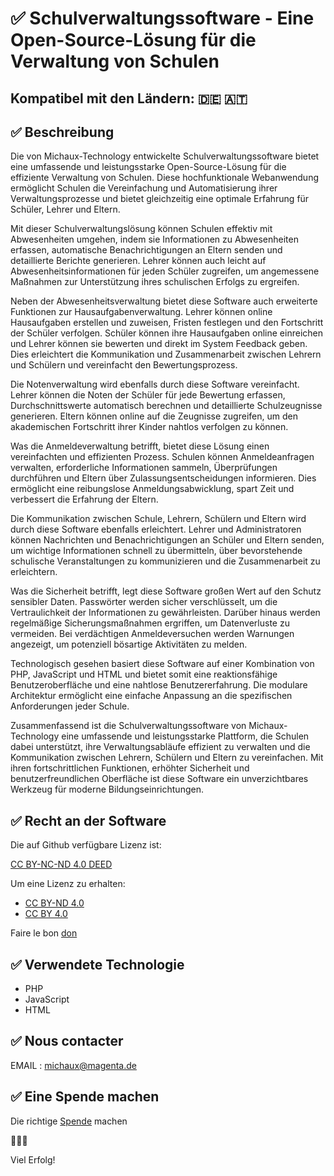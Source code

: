# ✅ Schulverwaltungssoftware - Eine Open-Source-Lösung für die Verwaltung von Schulen

## Kompatibel mit den Ländern: 🇩🇪 🇦🇹 

## ✅ Beschreibung

Die von Michaux-Technology entwickelte Schulverwaltungssoftware bietet eine umfassende und leistungsstarke Open-Source-Lösung für die effiziente Verwaltung von Schulen. Diese hochfunktionale Webanwendung ermöglicht Schulen die Vereinfachung und Automatisierung ihrer Verwaltungsprozesse und bietet gleichzeitig eine optimale Erfahrung für Schüler, Lehrer und Eltern.

Mit dieser Schulverwaltungslösung können Schulen effektiv mit Abwesenheiten umgehen, indem sie Informationen zu Abwesenheiten erfassen, automatische Benachrichtigungen an Eltern senden und detaillierte Berichte generieren. Lehrer können auch leicht auf Abwesenheitsinformationen für jeden Schüler zugreifen, um angemessene Maßnahmen zur Unterstützung ihres schulischen Erfolgs zu ergreifen.

Neben der Abwesenheitsverwaltung bietet diese Software auch erweiterte Funktionen zur Hausaufgabenverwaltung. Lehrer können online Hausaufgaben erstellen und zuweisen, Fristen festlegen und den Fortschritt der Schüler verfolgen. Schüler können ihre Hausaufgaben online einreichen und Lehrer können sie bewerten und direkt im System Feedback geben. Dies erleichtert die Kommunikation und Zusammenarbeit zwischen Lehrern und Schülern und vereinfacht den Bewertungsprozess.

Die Notenverwaltung wird ebenfalls durch diese Software vereinfacht. Lehrer können die Noten der Schüler für jede Bewertung erfassen, Durchschnittswerte automatisch berechnen und detaillierte Schulzeugnisse generieren. Eltern können online auf die Zeugnisse zugreifen, um den akademischen Fortschritt ihrer Kinder nahtlos verfolgen zu können.

Was die Anmeldeverwaltung betrifft, bietet diese Lösung einen vereinfachten und effizienten Prozess. Schulen können Anmeldeanfragen verwalten, erforderliche Informationen sammeln, Überprüfungen durchführen und Eltern über Zulassungsentscheidungen informieren. Dies ermöglicht eine reibungslose Anmeldungsabwicklung, spart Zeit und verbessert die Erfahrung der Eltern.

Die Kommunikation zwischen Schule, Lehrern, Schülern und Eltern wird durch diese Software ebenfalls erleichtert. Lehrer und Administratoren können Nachrichten und Benachrichtigungen an Schüler und Eltern senden, um wichtige Informationen schnell zu übermitteln, über bevorstehende schulische Veranstaltungen zu kommunizieren und die Zusammenarbeit zu erleichtern.

Was die Sicherheit betrifft, legt diese Software großen Wert auf den Schutz sensibler Daten. Passwörter werden sicher verschlüsselt, um die Vertraulichkeit der Informationen zu gewährleisten. Darüber hinaus werden regelmäßige Sicherungsmaßnahmen ergriffen, um Datenverluste zu vermeiden. Bei verdächtigen Anmeldeversuchen werden Warnungen angezeigt, um potenziell bösartige Aktivitäten zu melden.

Technologisch gesehen basiert diese Software auf einer Kombination von PHP, JavaScript und HTML und bietet somit eine reaktionsfähige Benutzeroberfläche und eine nahtlose Benutzererfahrung. Die modulare Architektur ermöglicht eine einfache Anpassung an die spezifischen Anforderungen jeder Schule.

Zusammenfassend ist die Schulverwaltungssoftware von Michaux-Technology eine umfassende und leistungsstarke Plattform, die Schulen dabei unterstützt, ihre Verwaltungsabläufe effizient zu verwalten und die Kommunikation zwischen Lehrern, Schülern und Eltern zu vereinfachen. Mit ihren fortschrittlichen Funktionen, erhöhter Sicherheit und benutzerfreundlichen Oberfläche ist diese Software ein unverzichtbares Werkzeug für moderne Bildungseinrichtungen.

## ✅ Recht an der Software

Die auf Github verfügbare Lizenz ist: 

[CC BY-NC-ND 4.0 DEED](https://creativecommons.org/licenses/by-nc-nd/4.0/legalcode.de)


Um eine Lizenz zu erhalten:
- [CC BY-ND 4.0](https://creativecommons.org/licenses/by-nd/4.0/deed.de)
- [CC BY 4.0](https://creativecommons.org/licenses/by/4.0/legalcode.de)
  
Faire le bon [don](https://github.com/sponsors/Michaux-Technology)

## ✅ Verwendete Technologie

- PHP
- JavaScript
- HTML

## ✅ Nous contacter

EMAIL : michaux@magenta.de

## ✅ Eine Spende machen

Die richtige [Spende](https://github.com/sponsors/Michaux-Technology) machen

🙏🙏🙏

Viel Erfolg!

